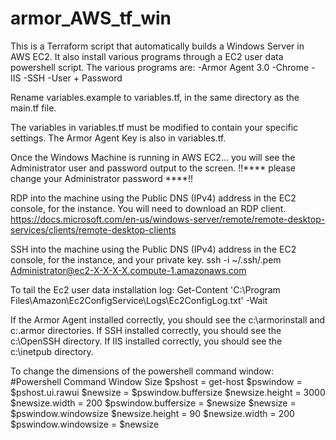 # armor_AWS_tf_win
This is a Terraform script that automatically builds a Windows Server in AWS EC2.
It also install various programs through a EC2 user data powershell script.
The various programs are:
-Armor Agent 3.0
-Chrome
-IIS
-SSH 
-User + Password

Rename variables.example to variables.tf, in the same directory as the main.tf file.

The variables in variables.tf must be modified to contain your specific settings.
The Armor Agent Key is also in variables.tf.

Once the Windows Machine is running in AWS EC2... you will see the Administrator user and password output to the screen.
!!**** please change your Administrator password ****!!

RDP into the machine using the Public DNS (IPv4) address in the EC2 console, for the instance. You will need to download an RDP client.
https://docs.microsoft.com/en-us/windows-server/remote/remote-desktop-services/clients/remote-desktop-clients

SSH into the machine using the Public DNS (IPv4) address in the EC2 console, for the instance, and your private key.
ssh -i ~/.ssh/<key name>.pem Administrator@ec2-X-X-X-X.compute-1.amazonaws.com
  
To tail the Ec2 user data installation log:
Get-Content 'C:\Program Files\Amazon\Ec2ConfigService\Logs\Ec2ConfigLog.txt' -Wait

If the Armor Agent installed correctly, you should see the c:\armorinstall and c:\.armor directories.
If SSH installed correctly, you should see the c:\OpenSSH directory.
If IIS installed correctly, you should see the c:\inetpub directory.

To change the dimensions of the powershell command window:
#Powershell Command Window Size
$pshost = get-host
$pswindow = $pshost.ui.rawui
$newsize = $pswindow.buffersize
$newsize.height = 3000
$newsize.width = 200
$pswindow.buffersize = $newsize
$newsize = $pswindow.windowsize
$newsize.height = 90
$newsize.width = 200
$pswindow.windowsize = $newsize




